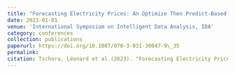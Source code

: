 ```yaml
---
title: "Forecasting Electricity Prices: An Optimize Then Predict-Based Approach"
date: 2023-01-01
venue: 'International Symposium on Intelligent Data Analysis, IDA'
category: conferences
collection: publications
paperurl: https://doi.org/10.1007/978-3-031-30047-9\_35
permalink: 
citation: Tschora, Léonard et al.(2023). "Forecasting Electricity Prices: An Optimize Then Predict-Based Approach". International Symposium on Intelligent Data Analysis, IDA.
---
```

